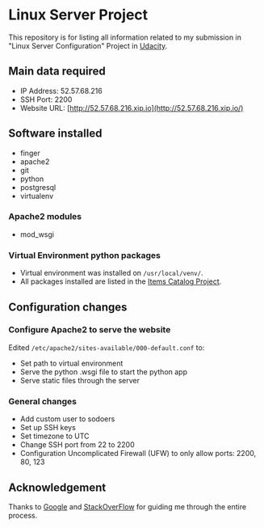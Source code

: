 # Linux Server Project
This repository is for listing all information related to my submission in "Linux Server Configuration" Project in [Udacity](https://www.udacity.com).

## Main data required

* IP Address: 52.57.68.216
* SSH Port: 2200
* Website URL: [http://52.57.68.216.xip.io](http://52.57.68.216.xip.io/)

## Software installed

* finger
* apache2
* git
* python
* postgresql
* virtualenv

### Apache2 modules

* mod_wsgi

### Virtual Environment python packages
* Virtual environment was installed on `/usr/local/venv/`.
* All packages installed are listed in the [Items Catalog Project](https://github.com/armaaar/items-catalog).

## Configuration changes

### Configure Apache2 to serve the website

Edited `/etc/apache2/sites-available/000-default.conf` to:
* Set path to virtual environment
* Serve the python .wsgi file to start the python app
* Serve static files through the server


### General changes

* Add custom user to sodoers
* Set up SSH keys
* Set timezone to UTC
* Change SSH port from 22 to 2200
* Configuration Uncomplicated Firewall (UFW) to only allow ports: 2200, 80, 123

## Acknowledgement

Thanks to [Google](http://www.google.com/) and [StackOverFlow](https://stackoverflow.com/) for guiding me through the entire process.
